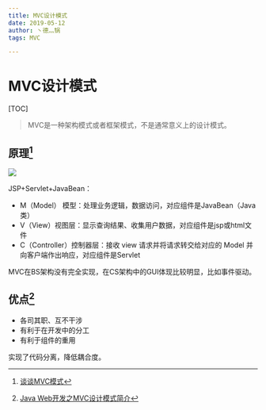 ```yaml
---
title: MVC设计模式
date: 2019-05-12
author: 丶德灬锅
tags: MVC

---
```


# MVC设计模式

[TOC]

> MVC是一种架构模式或者框架模式，不是通常意义上的设计模式。

## 原理[^1]

![](https://cdn.jsdelivr.net/gh/ldy/jekyll@master/_posts/img/2019-05-12-MVC设计模式.png)

JSP+Servlet+JavaBean：

- M（Model） 模型：处理业务逻辑，数据访问，对应组件是JavaBean（Java类）
- V（View）视图层：显示查询结果、收集用户数据，对应组件是jsp或html文件
- C（Controller）控制器层：接收 view 请求并将请求转交给对应的 Model 并向客户端作出响应，对应组件是Servlet

MVC在BS架构没有完全实现，在CS架构中的GUI体现比较明显，比如事件驱动。

## 优点[^2]

- 各司其职、互不干涉
- 有利于在开发中的分工
- 有利于组件的重用

实现了代码分离，降低耦合度。

[^1]: [谈谈MVC模式](http://www.ruanyifeng.com/blog/2007/11/mvc.html)
[^2]: [Java Web开发之MVC设计模式简介](https://www.jianshu.com/p/d8b7d28652e0)
